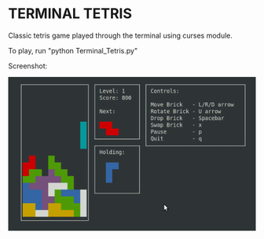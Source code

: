 <h1>TERMINAL TETRIS</h1>

Classic tetris game played through the terminal using curses module.

To play, run "python Terminal_Tetris.py"

Screenshot:

<img src="https://github.com/tpeoples2/Terminal-Tetris/raw/master/img/tetris_screenshot.png"></img>
